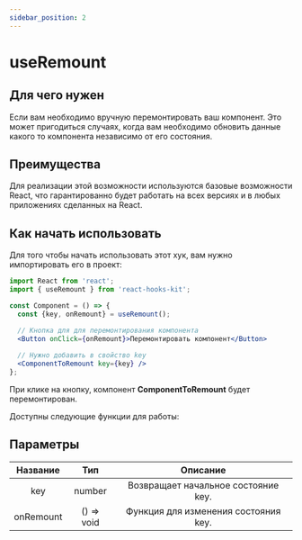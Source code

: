 ```yaml
---
sidebar_position: 2
---
```


# useRemount

## Для чего нужен

Если вам необходимо вручную перемонтировать ваш компонент. Это может пригодиться случаях, когда вам необходимо обновить данные какого то компонента независимо от его состояния.

## Преимущества

Для реализации этой возможности используются базовые возможности React, что гарантированно будет работать на всех версиях и в любых приложениях сделанных на React.

## Как начать использовать

Для того чтобы начать использовать этот хук, вам нужно импортировать его в проект:

```jsx
import React from 'react';
import { useRemount } from 'react-hooks-kit';

const Component = () => {
  const {key, onRemount} = useRemount();

  // Кнопка для для перемонтирования компонента
  <Button onClick={onRemount}>Перемонтировать компонент</Button>
  
  // Нужно добавить в свойство key
  <ComponentToRemount key={key} />
};
```

При клике на кнопку, компонент **ComponentToRemount** будет перемонтирован.

Доступны следующие функции для работы:

## Параметры

| Название | Тип | Описание |
| :---: | :---: | :---: |
| key | number | Возвращает начальное состояние key. |
| onRemount | () => void | Функция для изменения состояния key. |
